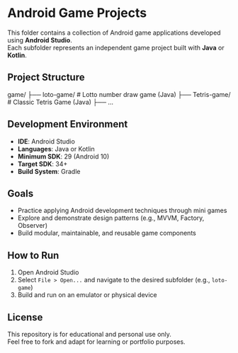 # Android Game Projects

This folder contains a collection of Android game applications developed using **Android Studio**.  
Each subfolder represents an independent game project built with **Java** or **Kotlin**.

## Project Structure

game/
├── loto-game/ # Lotto number draw game (Java)
├── Tetris-game/ # Classic Tetris Game (Java)
├── ...


## Development Environment

- **IDE**: Android Studio
- **Languages**: Java or Kotlin
- **Minimum SDK**: 29 (Android 10)
- **Target SDK**: 34+
- **Build System**: Gradle

## Goals

- Practice applying Android development techniques through mini games
- Explore and demonstrate design patterns (e.g., MVVM, Factory, Observer)
- Build modular, maintainable, and reusable game components


## How to Run

1. Open Android Studio
2. Select `File > Open...` and navigate to the desired subfolder (e.g., `loto-game`)
3. Build and run on an emulator or physical device

## License

This repository is for educational and personal use only.  
Feel free to fork and adapt for learning or portfolio purposes.
